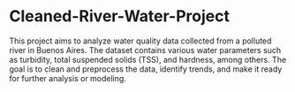 # Cleaned-River-Water-Project
This project aims to analyze water quality data collected from a polluted river in Buenos Aires. The dataset contains various water parameters such as turbidity, total suspended solids (TSS), and hardness, among others. The goal is to clean and preprocess the data, identify trends, and make it ready for further analysis or modeling.
